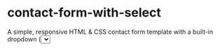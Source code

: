# contact-form-with-select

A simple, responsive HTML & CSS contact form template with a built-in dropdown (<select>) element. Perfect for learning, prototyping, or integrating into your own web projects.


